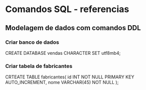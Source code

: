 # Comandos SQL - referencias

## Modelagem de dados com comandos DDL

### Criar banco de dados 

CREATE DATABASE vendas  CHARACTER SET utf8mb4;

### Criar tabela de fabricantes

CRTEATE TABLE fabricantes(
    id INT NOT NULL PRIMARY KEY AUTO_INCREMENT,
    nome VARCHAR(45) NOT NULL
);
